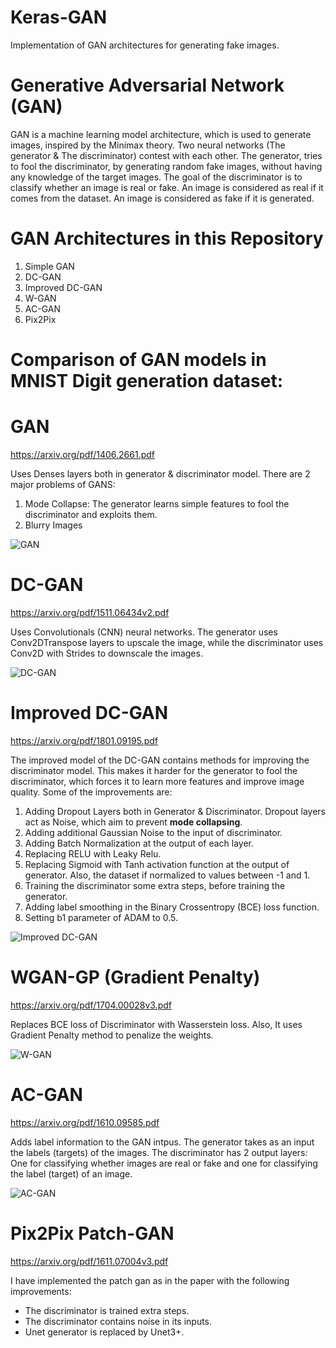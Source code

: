 # Keras-GAN
Implementation of GAN architectures for generating fake images.

# Generative Adversarial Network (GAN)
GAN is a machine learning model architecture, which is used to generate images, inspired by the Minimax theory. Two neural networks (The generator & The discriminator) contest with each other. The generator, tries to fool the discriminator, by generating random fake images, without having any knowledge of the target images. The goal of the discriminator is to classify whether an image is real or fake. An image is considered as real if it comes from the dataset. An image is considered as fake if it is generated.

# GAN Architectures in this Repository

1. Simple GAN
2. DC-GAN
3. Improved DC-GAN
4. W-GAN
5. AC-GAN
6. Pix2Pix

# Comparison of GAN models in MNIST Digit generation dataset:

# GAN

https://arxiv.org/pdf/1406.2661.pdf

Uses Denses layers both in generator & discriminator model. There are 2 major problems of GANS:
1. Mode Collapse: The generator learns simple features to fool the discriminator and exploits them.
2. Blurry Images

![GAN](https://github.com/kochlisGit/Handwritten-Digit-Generation/blob/main/mnist-digits-gan/plots/generated_digits.png)


# DC-GAN

https://arxiv.org/pdf/1511.06434v2.pdf

Uses Convolutionals (CNN) neural networks. The generator uses Conv2DTranspose layers to upscale the image, while the discriminator uses Conv2D with Strides to downscale the images.

![DC-GAN](https://github.com/kochlisGit/Handwritten-Digit-Generation/blob/main/mnist-digits-dcgan/plots/dcgan_plot.png)

# Improved DC-GAN

https://arxiv.org/pdf/1801.09195.pdf

The improved model of the DC-GAN contains methods for improving the discriminator model. This makes it harder for the generator to fool the discriminator, which forces it to learn more features and improve image quality. Some of the improvements are:
1. Adding Dropout Layers both in Generator & Discriminator. Dropout layers act as Noise, which aim to prevent **mode collapsing**.
2. Adding additional Gaussian Noise to the input of discriminator.
3. Adding Batch Normalization at the output of each layer.
4. Replacing RELU with Leaky Relu.
5. Replacing Sigmoid with Tanh activation function at the output of generator. Also, the dataset if normalized to values between -1 and 1.
6. Training the discriminator some extra steps, before training the generator.
7. Adding label smoothing in the Binary Crossentropy (BCE) loss function.
8. Setting b1 parameter of ADAM to 0.5.

![Improved DC-GAN](https://github.com/kochlisGit/Handwritten-Digit-Generation/blob/main/mnist-digits-improved-dcgan/plots/gan_norm_inputs_drop_extra_lbsmooth_plot_gauss_noise.png)

# WGAN-GP (Gradient Penalty)

https://arxiv.org/pdf/1704.00028v3.pdf

Replaces BCE loss of Discriminator with Wasserstein loss. Also, It uses Gradient Penalty method to penalize the weights.

![W-GAN](https://github.com/kochlisGit/Handwritten-Digit-Generation/blob/main/mnist-digits-wgan/plots/wgan_digits.png)

# AC-GAN

https://arxiv.org/pdf/1610.09585.pdf

Adds label information to the GAN intpus. The generator takes as an input the labels (targets) of the images. The discriminator has 2 output layers: One for
classifying whether images are real or fake and one for classifying the label (target) of an image.

![AC-GAN](https://github.com/kochlisGit/Handwritten-Digit-Generation/blob/main/mnist-digits-acgan/plots/mnist_acgan.png)

# Pix2Pix Patch-GAN

https://arxiv.org/pdf/1611.07004v3.pdf

I have implemented the patch gan as in the paper with the following improvements:

- The discriminator is trained extra steps.
- The discriminator contains noise in its inputs.
- Unet generator is replaced by Unet3+.
